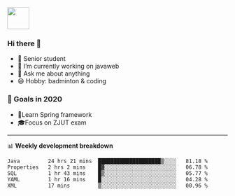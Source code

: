 <img src="https://github.com/egoist/egoist/raw/master/balloon.gif" width="50">

### Hi there 🐏

- 🌱 Senior student
- 🔭 I’m currently working on javaweb
- 💬 Ask me about anything
- 😄 Hobby: badminton & coding

### 🚀 Goals in 2020
+ 🍃Learn Spring framework
+ 🎓Focus on ZJUT exam
-------

📊 **Weekly development breakdown**
<!--START_SECTION:waka-->
```text
Java         24 hrs 21 mins  ████████████████████▒░░░░   81.18 % 
Properties   2 hrs 2 mins    █▓░░░░░░░░░░░░░░░░░░░░░░░   06.78 % 
SQL          1 hr 43 mins    █▒░░░░░░░░░░░░░░░░░░░░░░░   05.77 % 
YAML         1 hr 16 mins    █░░░░░░░░░░░░░░░░░░░░░░░░   04.28 % 
XML          17 mins         ▒░░░░░░░░░░░░░░░░░░░░░░░░   00.96 % 
```
<!--END_SECTION:waka-->
